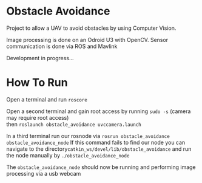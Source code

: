 Obstacle Avoidance
==================
Project to allow a UAV to avoid obstacles by using Computer Vision.

Image processing is done on an Odroid U3 with OpenCV. Sensor communication is done via ROS and Mavlink

Development in progress...

How To Run
==================

Open a terminal and run ```roscore```

Open a second terminal and gain root access by running ```sudo -s```  (camera may require root access)                   
then ```roslaunch obstacle_avoidance uvccamera.launch```

In a third terminal run our rosnode via ```rosrun obstacle_avoidance obstacle_avoidance_node```
If this command fails to find our node you can navigate to the directory```catkin_ws/devel/lib/obstacle_avoidance``` and run the node manually by ```./obstacle_avoidance_node```

The ```obstacle_avoidance_node``` should now be running and performing image processing via a usb webcam
